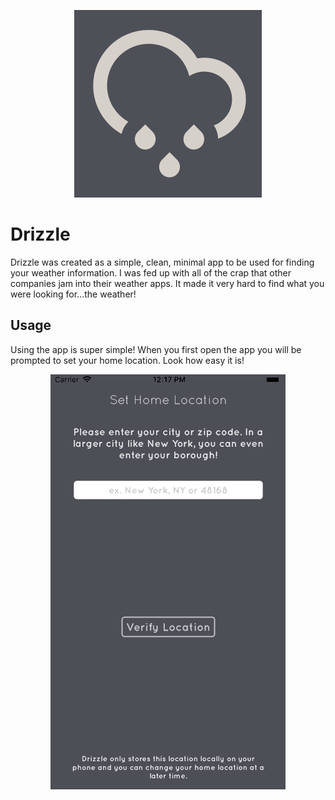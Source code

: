 <p align="center">
    <img src="./Resources/icon_300.png" alt="Drizzle Icon" />
</p>

# Drizzle

Drizzle was created as a simple, clean, minimal app to be used for finding your weather information. I was fed up with all of the crap that other companies jam into their weather apps. It made it very hard to find what you were looking for...the weather!

## Usage

Using the app is super simple! When you first open the app you will be prompted to set your home location. Look how easy it is!

<p align="center">
    <img src="./Resources/drizzle_set_home.gif" alt="GIF settings home location" />
</p>

